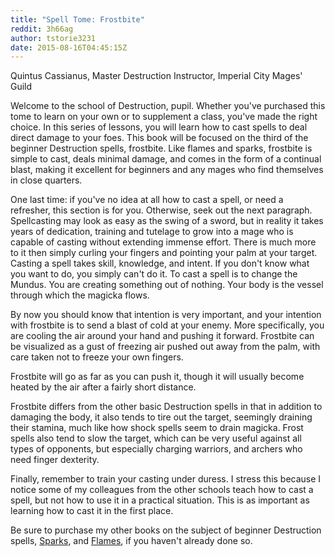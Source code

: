 ```yaml
---
title: "Spell Tome: Frostbite"
reddit: 3h66ag
author: tstorie3231
date: 2015-08-16T04:45:15Z
---
```


Quintus Cassianus, Master Destruction Instructor, Imperial City Mages' Guild

Welcome to the school of Destruction, pupil. Whether you've purchased this tome to learn on your own or to supplement a class, you've made the right choice. In this series of lessons, you will learn how to cast spells to deal direct damage to your foes.  This book will be focused on the third of the beginner Destruction spells, frostbite.  Like flames and sparks, frostbite is simple to cast, deals minimal damage, and comes in the form of a continual blast, making it excellent for beginners and any mages who find themselves in close quarters.  

One last time: if you've no idea at all how to cast a spell, or need a refresher, this section is for you. Otherwise, seek out the next paragraph. Spellcasting may look as easy as the swing of a sword, but in reality it takes years of dedication, training and tutelage to grow into a mage who is capable of casting without extending immense effort. There is much more to it then simply curling your fingers and pointing your palm at your target. Casting a spell takes skill, knowledge, and intent. If you don't know what you want to do, you simply can't do it. To cast a spell is to change the Mundus. You are creating something out of nothing. Your body is the vessel through which the magicka flows.

By now you should know that intention is very important, and your intention with frostbite is to send a blast of cold at your enemy.  More specifically, you are cooling the air around your hand and pushing it forward.  Frostbite can be visualized as a gust of freezing air pushed out away from the palm, with care taken not to freeze your own fingers.  

Frostbite will go as far as you can push it, though it will usually become heated by the air after a fairly short distance.  

Frostbite differs from the other basic Destruction spells in that in addition to damaging the body, it also tends to tire out the target, seemingly draining their stamina, much like how shock spells seem to drain magicka.  Frost spells also tend to slow the target, which can be very useful against all types of opponents, but especially charging warriors, and archers who need finger dexterity.  

Finally, remember to train your casting under duress.  I stress this because I notice some of my colleagues from the other schools teach how to cast a spell, but not how to use it in a practical situation.  This is as important as learning how to cast it in the first place.  

Be sure to purchase my other books on the subject of beginner Destruction spells, [Sparks](https://www.reddit.com/r/teslore/comments/3h5bpl/spell_tome_sparks/), and [Flames](https://www.reddit.com/r/teslore/comments/3h4z69/spell_tome_flames/), if you haven't already done so.
